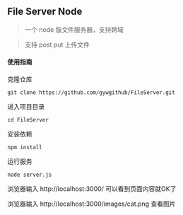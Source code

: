 ## File Server Node 

> 一个 node 版文件服务器，支持跨域 

> 支持 post put 上传文件

#### 使用指南

克隆仓库

~~~
git clone https://github.com/gywgithub/FileServer.git
~~~

进入项目目录

~~~
cd FileServer
~~~

安装依赖

~~~
npm install
~~~

运行服务

~~~
node server.js
~~~

浏览器输入 http://localhost:3000/ 可以看到页面内容就OK了

浏览器输入 http://localhost:3000/images/cat.png 查看图片
